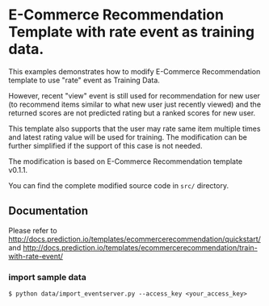 # E-Commerce Recommendation Template with rate event as training data.

This examples demonstrates how to modify E-Commerce Recommendation template to use "rate" event as Training Data.

However, recent "view" event is still used for recommendation for new user (to recommend items similar to what new user just recently viewed) and the returned scores are not predicted rating but a ranked scores for new user.

This template also supports that the user may rate same item multiple times and latest rating value will be used for training. The modification can be further simplified if the support of this case is not needed.

The modification is based on E-Commerce Recommendation template v0.1.1.

You can find the complete modified source code in `src/` directory.

## Documentation

Please refer to http://docs.prediction.io/templates/ecommercerecommendation/quickstart/
and
http://docs.prediction.io/templates/ecommercerecommendation/train-with-rate-event/

### import sample data

```
$ python data/import_eventserver.py --access_key <your_access_key>
```
